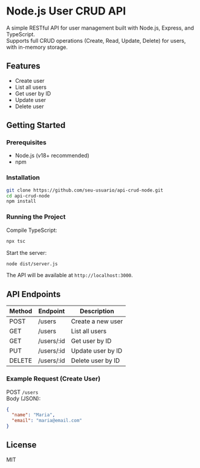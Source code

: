 # Node.js User CRUD API

A simple RESTful API for user management built with Node.js, Express, and TypeScript.  
Supports full CRUD operations (Create, Read, Update, Delete) for users, with in-memory storage.

## Features

- Create user
- List all users
- Get user by ID
- Update user
- Delete user

## Getting Started

### Prerequisites

- Node.js (v18+ recommended)
- npm

### Installation

```bash
git clone https://github.com/seu-usuario/api-crud-node.git
cd api-crud-node
npm install
```

### Running the Project

Compile TypeScript:

```bash
npx tsc
```

Start the server:

```bash
node dist/server.js
```

The API will be available at `http://localhost:3000`.

## API Endpoints

| Method | Endpoint         | Description           |
|--------|------------------|----------------------|
| POST   | /users           | Create a new user    |
| GET    | /users           | List all users       |
| GET    | /users/:id       | Get user by ID       |
| PUT    | /users/:id       | Update user by ID    |
| DELETE | /users/:id       | Delete user by ID    |

### Example Request (Create User)

POST `/users`  
Body (JSON):
```json
{
  "name": "Maria",
  "email": "maria@email.com"
}
```

## License

MIT